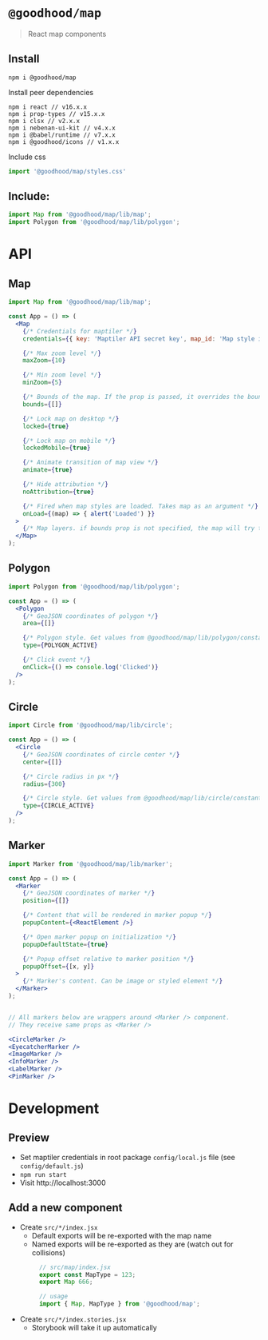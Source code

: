 # `@goodhood/map`

> React map components

## Install

```
npm i @goodhood/map
```

Install peer dependencies
```
npm i react // v16.x.x
npm i prop-types // v15.x.x
npm i clsx // v2.x.x
npm i nebenan-ui-kit // v4.x.x
npm i @babel/runtime // v7.x.x
npm i @goodhood/icons // v1.x.x
```

Include css
```js
import '@goodhood/map/styles.css'
```

## Include:

```js
import Map from '@goodhood/map/lib/map';
import Polygon from '@goodhood/map/lib/polygon';
```

# API

## Map
```jsx
import Map from '@goodhood/map/lib/map';

const App = () => (
  <Map
    {/* Credentials for maptiler */}
    credentials={{ key: 'Maptiler API secret key', map_id: 'Map style id' }}

    {/* Max zoom level */}
    maxZoom={10}

    {/* Min zoom level */}
    minZoom={5}

    {/* Bounds of the map. If the prop is passed, it overrides the bounding box of map layers. */}
    bounds={[]}

    {/* Lock map on desktop */}
    locked={true}

    {/* Lock map on mobile */}
    lockedMobile={true}

    {/* Animate transition of map view */}
    animate={true}

    {/* Hide attribution */}
    noAttribution={true}

    {/* Fired when map styles are loaded. Takes map as an argument */}
    onLoad={(map) => { alert('Loaded') }}
  >
    {/* Map layers. if bounds prop is not specified, the map will try to get bounds from layers */}
  </Map>
);
```

## Polygon
```jsx
import Polygon from '@goodhood/map/lib/polygon';

const App = () => (
  <Polygon
    {/* GeoJSON coordinates of polygon */}
    area={[]}

    {/* Polygon style. Get values from @goodhood/map/lib/polygon/constants */}
    type={POLYGON_ACTIVE}

    {/* Click event */}
    onClick={() => console.log('Clicked')}
  />
);
```

## Circle
```jsx
import Circle from '@goodhood/map/lib/circle';

const App = () => (
  <Circle
    {/* GeoJSON coordinates of circle center */}
    center={[]}

    {/* Circle radius in px */}
    radius={300}

    {/* Circle style. Get values from @goodhood/map/lib/circle/constants */}
    type={CIRCLE_ACTIVE}
  />
);
```

## Marker
```jsx
import Marker from '@goodhood/map/lib/marker';

const App = () => (
  <Marker
    {/* GeoJSON coordinates of marker */}
    position={[]}

    {/* Content that will be rendered in marker popup */}
    popupContent={<ReactElement />}

    {/* Open marker popup on initialization */}
    popupDefaultState={true}

    {/* Popup offset relative to marker position */}
    popupOffset={[x, y]}
  >
    {/* Marker's content. Can be image or styled element */}
  </Marker>
);


// All markers below are wrappers around <Marker /> component.
// They receive same props as <Marker />

<CircleMarker />
<EyecatcherMarker />
<ImageMarker />
<InfoMarker />
<LabelMarker />
<PinMarker />
```

# Development

## Preview

- Set maptiler credentials in root package `config/local.js` file (see `config/default.js`)
- `npm run start`
- Visit http://localhost:3000

## Add a new component

- Create `src/*/index.jsx`
  - Default exports will be re-exported with the map name
  - Named exports will be re-exported as they are (watch out for collisions)
    ```js
      // src/map/index.jsx
      export const MapType = 123;
      export Map 666;

      // usage
      import { Map, MapType } from '@goodhood/map';
    ```
- Create `src/*/index.stories.jsx`
  - Storybook will take it up automatically
